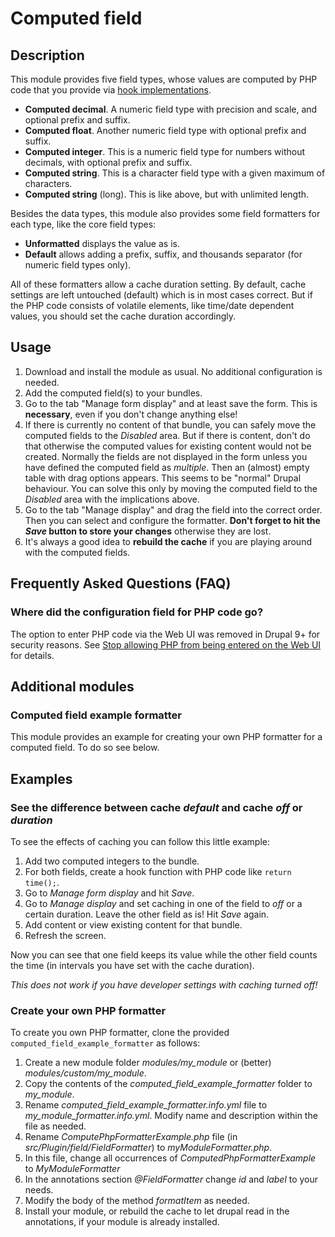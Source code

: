 # Computed field

## Description

This module provides five field types, whose values are computed by PHP code that you provide via [hook implementations](https://www.drupal.org/docs/creating-custom-modules/understanding-hooks).
 
 * **Computed decimal**. A numeric field type with precision and scale, and optional prefix and suffix.
 * **Computed float**. Another numeric field type with optional prefix and suffix.
 * **Computed integer**. This is a numeric field type for numbers without decimals, with optional prefix and suffix.
 * **Computed string**. This is a character field type with a given maximum of characters.
 * **Computed string** (long). This is like above, but with unlimited length.

Besides the data types, this module also provides some field formatters for each type, like the core field types:

 * **Unformatted** displays the value as is.
 * **Default** allows adding a prefix, suffix, and thousands separator (for numeric field types only).

All of these formatters allow a cache duration setting. By default, cache settings are left untouched (default) which is in most cases correct. But if the PHP code consists of volatile elements, like time/date dependent values, you should set the cache duration accordingly.

## Usage

1. Download and install the module as usual. No additional configuration is needed.
1. Add the computed field(s) to your bundles.
1. Go to the tab "Manage form display" and at least save the form. This is **necessary**, even if you don't change anything else!
1. If there is currently no content of that bundle, you can safely move the computed fields to the *Disabled* area. But if there is content, don't do that otherwise the computed values for existing content would not be created. Normally the fields are not displayed in the form unless you have defined the computed field as *multiple*. Then an (almost) empty table with drag options appears. This seems to be "normal" Drupal behaviour. You can solve this only by moving the computed field to the *Disabled* area with the implications above.
1. Go to the tab "Manage display" and drag the field into the correct order. Then you can select and configure the formatter. **Don't forget to hit the *Save* button to store your changes** otherwise they are lost.
1. It's always a good idea to **rebuild the cache** if you are playing around with the computed fields.

## Frequently Asked Questions (FAQ)

### Where did the configuration field for PHP code go?

The option to enter PHP code via the Web UI was removed in Drupal 9+ for security reasons. See [Stop allowing PHP from being entered on the Web UI](https://www.drupal.org/project/computed_field/issues/3143854) for details.

## Additional modules

### Computed field example formatter

This module provides an example for creating your own PHP formatter for a computed field. To do so see below.

## Examples

### See the difference between cache *default* and cache *off* or *duration*

To see the effects of caching you can follow this little example:

1. Add two computed integers to the bundle.
1. For both fields, create a hook function with PHP code like `return time();`.
1. Go to *Manage form display* and hit *Save*.
1. Go to *Manage display* and set caching in one of the field to *off* or a certain duration. Leave the other field as is! Hit *Save* again.
1. Add content or view existing content for that bundle.
1. Refresh the screen.

Now you can see that one field keeps its value while the other field counts the time (in intervals you have set with the cache duration).

*This does not work if you have developer settings with caching turned off!*

### Create your own PHP formatter

To create you own PHP formatter, clone the provided `computed_field_example_formatter` as follows:

1. Create a new module folder *modules/my_module* or (better) *modules/custom/my_module*.
1. Copy the contents of the *computed_field_example_formatter* folder to *my_module*.
1. Rename *computed_field_example_formatter.info.yml* file to *my_module_formatter.info.yml*. Modify name and description within the file as needed.
1. Rename *ComputePhpFormatterExample.php* file (in *src/Plugin/field/FieldFormatter*) to *myModuleFormatter.php*.
1. In this file, change all occurrences of *ComputedPhpFormatterExample* to *MyModuleFormatter*
1. In the annotations section *@FieldFormatter* change *id* and *label* to your needs.
1. Modify the body of the method *formatItem* as needed.
1. Install your module, or rebuild the cache to let drupal read in the annotations, if your module is already installed.
